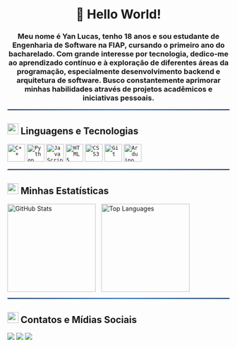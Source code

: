 <h1 align="center">👋 Hello World!</h1>
<h3 align="center">Meu nome é Yan Lucas, tenho 18 anos e sou estudante de Engenharia de Software na FIAP, cursando o primeiro ano do bacharelado. Com grande interesse por tecnologia, dedico-me ao aprendizado contínuo e à exploração de diferentes áreas da programação, especialmente desenvolvimento backend e arquitetura de software. Busco constantemente aprimorar minhas habilidades através de projetos acadêmicos e iniciativas pessoais.</h3>

<hr style="height: 2px; border: none; background: linear-gradient(to right, #0b2e5b, #0f5cbb, #0b2e5b); border-radius: 5px;">

<h2>
  <img src="https://img.icons8.com/color/48/000000/source-code.png" width="25"/>
  Linguagens e Tecnologias
</h2>

<code><img width="40px" src="https://cdn.jsdelivr.net/gh/devicons/devicon/icons/cplusplus/cplusplus-original.svg" title="C++"/></code>
<code><img width="40px" src="https://cdn.jsdelivr.net/gh/devicons/devicon/icons/python/python-original.svg" title="Python"/></code>
<code><img width="40px" src="https://cdn.jsdelivr.net/gh/devicons/devicon/icons/javascript/javascript-original.svg" title="JavaScript"/></code>
<code><img width="40px" src="https://cdn.jsdelivr.net/gh/devicons/devicon/icons/html5/html5-original.svg" title="HTML5"/></code>
<code><img width="40px" src="https://cdn.jsdelivr.net/gh/devicons/devicon/icons/css3/css3-original.svg" title="CSS3"/></code>
<code><img width="40px" src="https://cdn.jsdelivr.net/gh/devicons/devicon/icons/git/git-original.svg" title="Git"/></code>
<code><img width="40px" src="https://cdn.jsdelivr.net/gh/devicons/devicon/icons/arduino/arduino-original.svg" title="Arduino"/></code>

<hr style="height: 2px; border: none; background: linear-gradient(to right, #0b2e5b, #0f5cbb, #0b2e5b); border-radius: 5px;">

<h2>
  <img src="https://img.icons8.com/color/48/000000/bar-chart.png" width="25"/>
  Minhas Estatísticas
</h2>
<img
  align="left"
  alt="GitHub Stats" 
  height="200"
  style="padding-right: 10px;"
  src="https://github-readme-stats.vercel.app/api?username=lucx-yan&show_icons=true&theme=dark&title_color=0b2e5b&text_color=0f5cbb&bg_color=212830&custom_title=Yan%20Lucas's%20GitHub%20Stats"
/>

<img 
  align="left" 
  alt="Top Languages" 
  height="200" 
  src="https://github-readme-stats.vercel.app/api/top-langs?username=lucx-yan&show_icons=true&theme=dark&title_color=0b2e5b&text_color=0f5cbb&bg_color=212830&layout=compact&custom_title=Most%20Used%20Languages&langs_count=9" 
/>

<br clear="left"/>

<hr style="height: 2px; border: none; background: linear-gradient(to right, #0b2e5b, #0f5cbb, #0b2e5b); border-radius: 5px;">

<h2>
  <img src="https://img.icons8.com/color/48/000000/chat.png" width="25"/>
  Contatos e Mídias Sociais
</h2>
<a href="mailto:yanlucasx10@gmail.com" target="_blank"><img loading="lazy" src="https://img.shields.io/badge/Gmail-D14836?style=for-the-badge&logo=gmail&logoColor=white"></a>
<a href="https://instagram.com/lucx.yan" target="_blank"><img src="https://img.shields.io/badge/-Instagram-%23E4405F?style=for-the-badge&logo=instagram&logoColor=white"></a>
<a href="https://www.linkedin.com/in/lucx-yan" target="_blank"><img src="https://img.shields.io/badge/-LinkedIn-%230077B5?style=for-the-badge&logo=linkedin&logoColor=white"></a>

